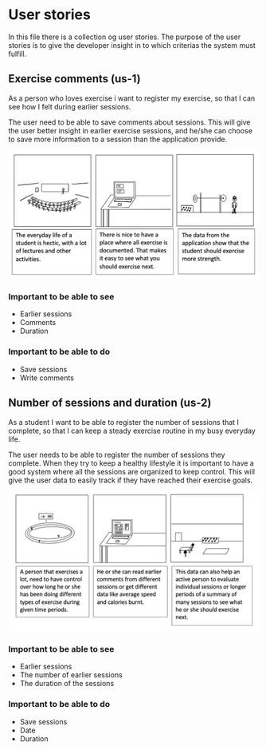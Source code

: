 # User stories

In this file there is a collection og user stories. The purpose of the user stories is to give the developer insight in to which criterias the system must fulfill.

## Exercise comments (us-1)
As a person who loves exercise i want to register my exercise, so that I can see how I felt during earlier sessions.

The user need to be able to save comments about sessions. This will give the user better insight in earlier exercise sessions, and he/she can choose to save more information to a session than the application provide. 

![Scenario-us1](/DesignDocumentation/Scenario-us1.png)

### Important to be able to see
- Earlier sessions
- Comments
- Duration

### Important to be able to do
- Save sessions
- Write comments 

## Number of sessions and duration (us-2)

As a student I want to be able to register the number of sessions that I complete, so that I can keep a steady exercise routine in my busy everyday life. 

The user needs to be able to register the number of sessions they complete. When they try to keep a healthy lifestyle it is important to have a good system where all the sessions are organized to keep control. This will give the user data to easily track if they have reached their exercise goals. 

![Scenario-us2](/DesignDocumentation/Scenario-us2.png)

### Important to be able to see
- Earlier sessions
- The number of earlier sessions
- The duration of the sessions

### Important to be able to do
- Save sessions
- Date
- Duration


